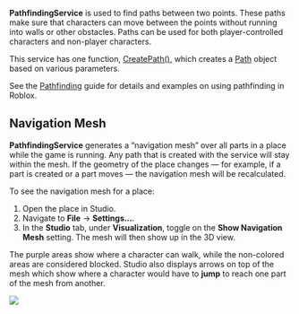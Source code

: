 **PathfindingService** is used to find paths between two points. These paths make sure that characters can move between the points without running into walls or other obstacles. Paths can be used for both player-controlled characters and non-player characters.

This service has one function, [CreatePath()](https://developer.roblox.com/en-us/api-reference/function/PathfindingService/CreatePath), which creates a [Path](https://developer.roblox.com/en-us/api-reference/class/Path) object based on various parameters.

See the [Pathfinding](https://developer.roblox.com/en-us/articles/Pathfinding) guide for details and examples on using pathfinding in Roblox.

Navigation Mesh
---------------

**PathfindingService** generates a “navigation mesh” over all parts in a place while the game is running. Any path that is created with the service will stay within the mesh. If the geometry of the place changes — for example, if a part is created or a part moves — the navigation mesh will be recalculated.

To see the navigation mesh for a place:

1.  Open the place in Studio.
2.  Navigate to **File** → **Settings…**.
3.  In the **Studio** tab, under **Visualization**, toggle on the **Show Navigation Mesh** setting. The mesh will then show up in the 3D view.

The purple areas show where a character can walk, while the non-colored areas are considered blocked. Studio also displays arrows on top of the mesh which show where a character would have to **jump** to reach one part of the mesh from another.

![](https://developer.roblox.com/assets/blt1e4f3f08b0e04301/NavigationMesh.jpg)